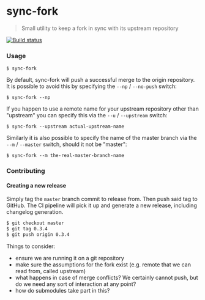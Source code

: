 # sync-fork
> Small utility to keep a fork in sync with its upstream repository

[![Build status](https://ci.appveyor.com/api/projects/status/3kv7irx44qka3vsn?svg=true)](https://ci.appveyor.com/project/daehlith/sync-fork)

### Usage

```
$ sync-fork
```

By default, sync-fork will push a successful merge to the origin repository. It is possible to avoid this by specifying the `--np` / `--no-push` switch:
```
$ sync-fork --np
```

If you happen to use a remote name for your upstream repository other than "upstream" you can specify this via the `--u` / `--upstream` switch:
```
$ sync-fork --upstream actual-upstream-name
```

Similarly it is also possible to specify the name of the master branch via the `--m` / `--master` switch, should it not be "master":
```
$ sync-fork --m the-real-master-branch-name
```

### Contributing

#### Creating a new release

Simply tag the `master` branch commit to release from. Then push said tag to GitHub. The CI pipeline will pick it up and generate a new release, including changelog generation.
```bash
$ git checkout master
$ git tag 0.3.4
$ git push origin 0.3.4
```

Things to consider:
- ensure we are running it on a git repository
- make sure the assumptions for the fork exist (e.g. remote that we can read from, called upstream)
- what happens in case of merge conflicts? We certainly cannot push, but do we need any sort of interaction at any point?
- how do submodules take part in this?
